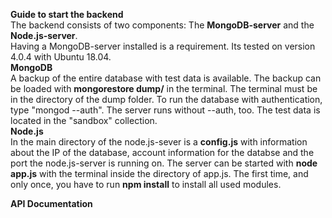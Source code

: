 **Guide to start the backend**  
The backend consists of two components: The **MongoDB-server** and the **Node.js-server**.  
Having a MongoDB-server installed is a requirement. Its tested on version 4.0.4 with Ubuntu 18.04.  
**MongoDB**  
A backup of the entire database with test data is available. The backup can be loaded with **mongorestore dump/** in the terminal. The terminal must be in the directory of the dump folder.
To run the database with authentication, type "mongod --auth". The server runs without --auth, too.
The test data is located in the "sandbox" collection.    
**Node.js**  
In the main directory of the node.js-sever is a **config.js** with information about the IP of the database, account information for the databse and the port the node.js-server is running on. The server can be started with **node app.js** with the terminal inside the directory of app.js. The first time, and only once, you have to run **npm install** to install all used modules.  
  
**API Documentation**
